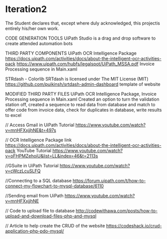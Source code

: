 # Iteration2

The Student declares that, except where duly acknowledged, this projectis entirely his/her own work.

CODE GENERATION TOOLS
UiPath Studio is a drag and drop software to create attended automation bots

THIRD PARTY COMPONENTS
UiPath OCR Intelligence Package
https://docs.uipath.com/activities/docs/about-the-intelligent-ocr-activities-pack
https://www.uipath.com/hubfs/legalspot/UiPath_MSSA.pdf
Invoice Processing sequence in Main.xaml

STRdash - Colorlib
SRTdash is licensed under The MIT License (MIT)
https://github.com/puikinsh/srtdash-admin-dashboard
template of website

MODIFIED THIRD PARTY FILES
UiPath OCR Intelligence Package, Invoice Processing sequence in Main.xaml
Created an option to turn the validation station off, created a sequence to read data from database and match to offer code from invoice data, check for duplicates in database, write results to excel







// Access Gmail in UiPath Tutorial
 https://www.youtube.com/watch?v=mnHFXxjjhNE&t=497s

// OCR Intelligence Package link
https://docs.uipath.com/activities/docs/about-the-intelligent-ocr-activities-pack
YouTube Tutorial
https://www.youtube.com/watch?v=oFHPMZehoiU&list=LL&index=46&t=2113s


//GSuite in UiPath Tutorial
https://www.youtube.com/watch?v=cWczLcuSLFQ

//Connecting to a SQL database
https://forum.uipath.com/t/how-to-connect-my-flowchart-to-mysql-database/6110

//Sending email from UiPath
 https://www.youtube.com/watch?v=mnHFXxjjhNE

// Code to upload file to database
http://codewithawa.com/posts/how-to-upload-and-download-files-php-and-mysql

// Article to help create the CRUD of the website
https://codeshack.io/crud-application-php-pdo-mysql/
